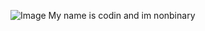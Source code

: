 ![Image](https://github.com/user-attachments/assets/6db5181e-28c2-4121-86cd-bb31020c6eaf)
My name is codin and im nonbinary 
